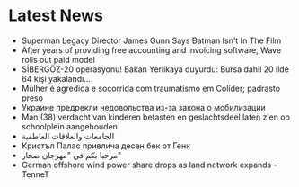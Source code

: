 # Latest News
-  Superman Legacy Director James Gunn Says Batman Isn't In The Film
-  After years of providing free accounting and invoicing software, Wave rolls out paid model
-  SİBERGÖZ-20 operasyonu! Bakan Yerlikaya duyurdu: Bursa dahil 20 ilde 64 kişi yakalandı...
-  Mulher é agredida e socorrida com traumatismo em Colíder; padrasto preso
-  Украине предрекли недовольства из-за закона о мобилизации
-  Man (38) verdacht van kinderen betasten en geslachtsdeel laten zien op schoolplein aangehouden
-  الجامعات والعلاقات العاطفية
-  Кристъл Палас привлича десен бек от Генк
-  مرحبا بكم في "مهرجان صحار"
-  German offshore wind power share drops as land network expands -TenneT
